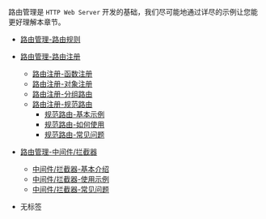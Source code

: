 路由管理是 `HTTP Web Server` 开发的基础，我们尽可能地通过详尽的示例让您能更好理解本章节。

- [路由管理-路由规则](/docs/WEB服务开发/路由管理/路由管理-路由规则)
- [路由管理-路由注册](/docs/WEB服务开发/路由管理/路由管理-路由注册/路由管理-路由注册)
  - [路由注册-函数注册](/docs/WEB服务开发/路由管理/路由管理-路由注册/路由注册-函数注册)
  - [路由注册-对象注册](/docs/WEB服务开发/路由管理/路由管理-路由注册/路由注册-对象注册)
  - [路由注册-分组路由](/docs/WEB服务开发/路由管理/路由管理-路由注册/路由注册-分组路由)
  - [路由注册-规范路由](/docs/WEB服务开发/路由管理/路由管理-路由注册/路由注册-规范路由/路由注册-规范路由)
    - [规范路由-基本示例](/docs/WEB服务开发/路由管理/路由管理-路由注册/路由注册-规范路由/规范路由-基本示例)
    - [规范路由-如何使用](/docs/WEB服务开发/路由管理/路由管理-路由注册/路由注册-规范路由/规范路由-如何使用)
    - [规范路由-常见问题](/docs/WEB服务开发/路由管理/路由管理-路由注册/路由注册-规范路由/规范路由-常见问题)
- [路由管理-中间件/拦截器](/docs/WEB服务开发/路由管理/路由管理-中间件/拦截器/路由管理-中间件/拦截器)
  - [中间件/拦截器-基本介绍](/docs/WEB服务开发/路由管理/路由管理-中间件/拦截器/中间件/拦截器-基本介绍)
  - [中间件/拦截器-使用示例](/docs/WEB服务开发/路由管理/路由管理-中间件/拦截器/中间件/拦截器-使用示例)
  - [中间件/拦截器-常见问题](/docs/WEB服务开发/路由管理/路由管理-中间件/拦截器/中间件/拦截器-常见问题)

- 无标签